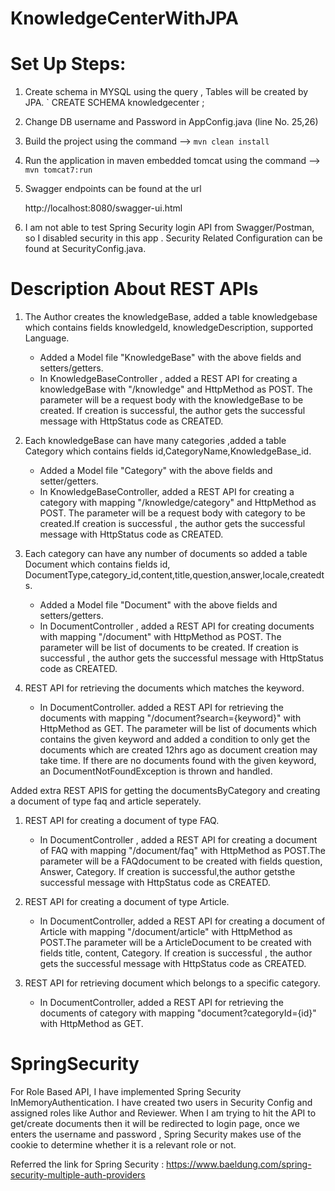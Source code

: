 # KnowledgeCenterWithJPA
 

# Set Up Steps:

 1) Create schema in MYSQL using the query , Tables will be created by JPA.
	  ` CREATE SCHEMA knowledgecenter ;


 2) Change DB username and Password in AppConfig.java (line No. 25,26)

 3) Build the project using the command  -->  `mvn clean install`

 4) Run the application in maven embedded tomcat  using the command --> `mvn tomcat7:run`

 5) Swagger endpoints can be found at the url

	   http://localhost:8080/swagger-ui.html

 6) I am not able to test Spring Security login API from Swagger/Postman, so I disabled security in this app . Security Related           Configuration can be found at SecurityConfig.java.

# Description About REST APIs
1. The Author creates the knowledgeBase, added a table  knowledgebase which contains fields knowledgeId, knowledgeDescription, supported Language.

   * Added a Model file "KnowledgeBase" with the above fields and setters/getters.
   * In KnowledgeBaseController , added a REST API for creating a knowledgeBase with "/knowledge" and HttpMethod as POST. The parameter will be a request body with the knowledgeBase to be created. If creation is successful, the author gets the successful message with HttpStatus code as CREATED.

2. Each knowledgeBase can have many categories ,added a table Category which contains fields id,CategoryName,KnowledgeBase_id.

    * Added a Model file "Category" with the above fields and setter/getters.
    * In KnowledgeBaseController, added a REST API for creating a category with mapping "/knowledge/category" and HttpMethod as POST. The parameter will be a request body with category to be created.If creation is successful , the author gets the successful message with HttpStatus code as CREATED.

3. Each category can have any number of documents so added a table Document which contains fields id, DocumentType,category_id,content,title,question,answer,locale,createdts.
 
    * Added a Model file "Document" with the above fields and setters/getters.
    * In DocumentController , added a REST API for creating documents with mapping "/document" with HttpMethod as POST. The parameter will be list of documents to be created. If creation is successful , the author gets the successful message with HttpStatus code as CREATED.


4. REST API for retrieving the documents which matches the keyword.
  
    * In DocumentController. added a REST API for retrieving the documents with mapping "/document?search={keyword}" with HttpMethod as GET. The parameter will be list of documents which contains the given keyword and added a condition to only get the documents which are created 12hrs ago as document creation may take time. If there are no documents found with the given keyword, an DocumentNotFoundException is thrown and handled.


Added extra REST APIS for getting the documentsByCategory and creating a document of type faq and article seperately.

1.  REST API for creating a document of type FAQ.

     * In DocumentController , added a REST API for creating a document of FAQ with mapping "/document/faq" with HttpMethod as POST.The parameter will be a FAQdocument  to be created with fields question, Answer, Category. If creation is successful,the author getsthe successful message with HttpStatus code as CREATED.

2.  REST API for creating a document of type Article.

    * In DocumentController, added a REST API for creating a document of Article with mapping "/document/article" with HttpMethod as POST.The parameter will be a ArticleDocument  to be created with fields title, content, Category. If creation is successful , the author gets the successful message with HttpStatus code as CREATED.

3.  REST API for retrieving  document which belongs to a specific category.
  
    * In DocumentController, added a REST API for retrieving the documents of category with mapping "document?categoryId={id}" with HttpMethod as GET.

# SpringSecurity

   For Role Based API, I have implemented Spring Security InMemoryAuthentication. I have created two users in Security Config and assigned roles like Author and Reviewer. When I am trying to hit the API to get/create documents then it will be redirected to login page, once we enters the username and password , Spring Security makes use of the cookie to determine whether it is a relevant role or not. 
   
 Referred the link for Spring Security : https://www.baeldung.com/spring-security-multiple-auth-providers

